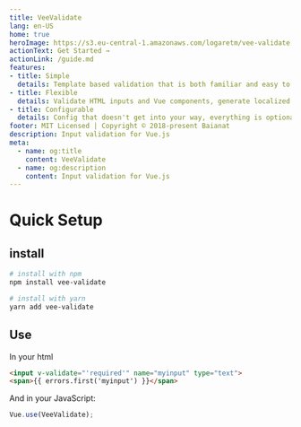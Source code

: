 ```yaml
---
title: VeeValidate
lang: en-US
home: true
heroImage: https://s3.eu-central-1.amazonaws.com/logaretm/vee-validate.svg
actionText: Get Started →
actionLink: /guide.md
features:
- title: Simple
  details: Template based validation that is both familiar and easy to setup.
- title: Flexible
  details: Validate HTML inputs and Vue components, generate localized errors, Extendable, We have it all.
- title: Configurable
  details: Config that doesn't get into your way, everything is optional.
footer: MIT Licensed | Copyright © 2018-present Baianat
description: Input validation for Vue.js
meta:
  - name: og:title
    content: VeeValidate
  - name: og:description
    content: Input validation for Vue.js
---
```

# Quick Setup

## install

```bash
# install with npm
npm install vee-validate

# install with yarn
yarn add vee-validate
```

## Use

In your html

```html
<input v-validate="'required'" name="myinput" type="text">
<span>{{ errors.first('myinput') }}</span>
```

And in your JavaScript:

```js
Vue.use(VeeValidate);
```